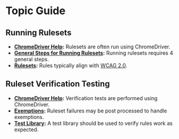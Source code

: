 # Topic Guide

## Running Rulesets

<ul>
<li><b><a href='topics/CHROMEDRIVERHELP.md'>ChromeDriver Help</a>:</b> Rulesets are often run using ChromeDriver.</li>
<li><b><a href='topics/GENERALSTEPSFORRUNNINGRULESETS.md'>General Steps for Running Rulesets</a>:</b> Running rulesets requires 4 general steps.</li>
<li><b><a href='rulesets/README.md'>Rulesets</a>:</b> Rules typically align with <a href='https://www.w3.org/TR/WCAG20/'>WCAG 2.0</a>.</li>
</ul>

## Ruleset Verification Testing

<ul>
<li><b><a href='topics/CHROMEDRIVERHELP.md'>ChromeDriver Help</a>:</b> Verification tests are performed using ChromeDriver.</li>
<li><b><a href='rulesets/tests/README.md#exemptions'>Exemptions</a>:</b> Ruleset failures may be post processed to handle exemptions.</li>
<li><b><a href='rulesets/tests/README.md#test-library'>Test Library</a>:</b> A test library should be used to verify rules work as expected.</li>
</ul>